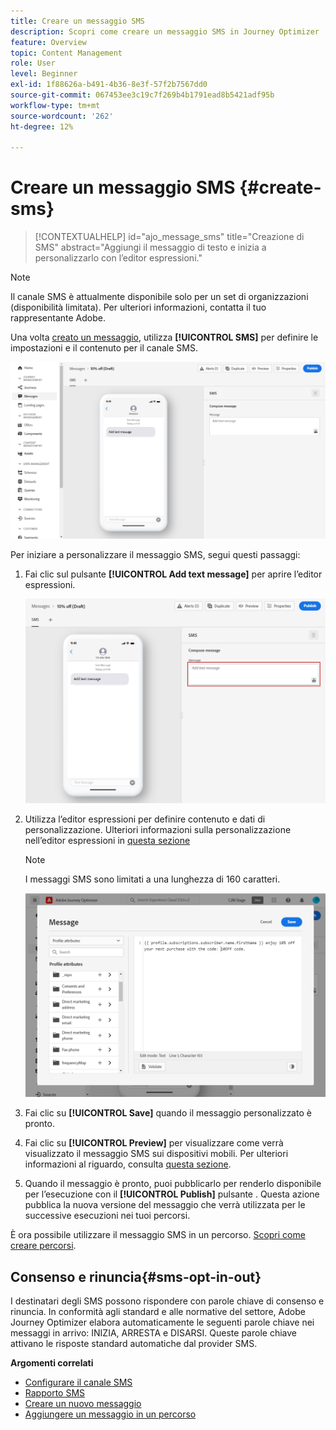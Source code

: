```yaml
---
title: Creare un messaggio SMS
description: Scopri come creare un messaggio SMS in Journey Optimizer
feature: Overview
topic: Content Management
role: User
level: Beginner
exl-id: 1f88626a-b491-4b36-8e3f-57f2b7567dd0
source-git-commit: 067453ee3c19c7f269b4b1791ead8b5421adf95b
workflow-type: tm+mt
source-wordcount: '262'
ht-degree: 12%

---
```


# Creare un messaggio SMS {#create-sms}

>[!CONTEXTUALHELP]
>id="ajo_message_sms"
>title="Creazione di SMS"
>abstract="Aggiungi il messaggio di testo e inizia a personalizzarlo con l’editor espressioni."

>[!NOTE]
>
>Il canale SMS è attualmente disponibile solo per un set di organizzazioni (disponibilità limitata). Per ulteriori informazioni, contatta il tuo rappresentante Adobe.

Una volta [creato un messaggio](get-started-content.md), utilizza **[!UICONTROL SMS]** per definire le impostazioni e il contenuto per il canale SMS.

![](assets/sms_1.png)

Per iniziare a personalizzare il messaggio SMS, segui questi passaggi:

1. Fai clic sul pulsante **[!UICONTROL Add text message]** per aprire l’editor espressioni.

   ![](assets/sms_3.png)

1. Utilizza l’editor espressioni per definire contenuto e dati di personalizzazione. Ulteriori informazioni sulla personalizzazione nell’editor espressioni in [questa sezione](../personalization/personalize.md)

   >[!NOTE]
   >
   > I messaggi SMS sono limitati a una lunghezza di 160 caratteri.

   ![](assets/sms_2.png)

1. Fai clic su **[!UICONTROL Save]** quando il messaggio personalizzato è pronto.

1. Fai clic su **[!UICONTROL Preview]** per visualizzare come verrà visualizzato il messaggio SMS sui dispositivi mobili. Per ulteriori informazioni al riguardo, consulta [questa sezione](../design/preview.md).

1. Quando il messaggio è pronto, puoi pubblicarlo per renderlo disponibile per l’esecuzione con il **[!UICONTROL Publish]** pulsante . Questa azione pubblica la nuova versione del messaggio che verrà utilizzata per le successive esecuzioni nei tuoi percorsi.

È ora possibile utilizzare il messaggio SMS in un percorso. [Scopri come creare percorsi](../building-journeys/journey-gs.md).

## Consenso e rinuncia{#sms-opt-in-out}

I destinatari degli SMS possono rispondere con parole chiave di consenso e rinuncia. In conformità agli standard e alle normative del settore, Adobe Journey Optimizer elabora automaticamente le seguenti parole chiave nei messaggi in arrivo: INIZIA, ARRESTA e DISARSI. Queste parole chiave attivano le risposte standard automatiche dal provider SMS.

**Argomenti correlati**

* [Configurare il canale SMS](../configuration/sms-configuration.md)
* [Rapporto SMS](../reports/journey-global-report.md#sms-global)
* [Creare un nuovo messaggio](get-started-content.md)
* [Aggiungere un messaggio in un percorso](../building-journeys/journeys-message.md)
